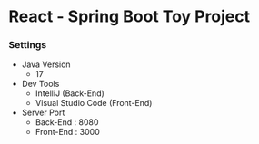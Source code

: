 # React - Spring Boot Toy Project

### Settings
+ Java Version
  - 17
+ Dev Tools
  - IntelliJ (Back-End)
  - Visual Studio Code (Front-End)
+ Server Port
  - Back-End : 8080
  - Front-End : 3000

